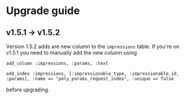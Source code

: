 # Upgrade guide

## v1.5.1 -> v1.5.2

Version 1.5.2 adds are new column to the `impressions` table. If you're on v1.5.1 you need to manually add the new column using

```
add_column :impressions, :params, :text

add_index :impressions, [:impressionable_type, :impressionable_id, :params], :name => "poly_params_request_index", :unique => false
```

before upgrading.
